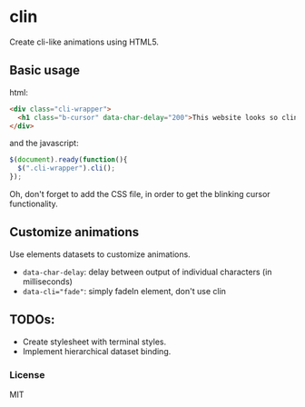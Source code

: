 # clin

Create cli-like animations using HTML5.

## Basic usage

html:
```html
<div class="cli-wrapper">
  <h1 class="b-cursor" data-char-delay="200">This website looks so clin!</h1>
</div>
```

and the javascript:
```js
$(document).ready(function(){
  $(".cli-wrapper").cli();
});
```

Oh, don't forget to add the CSS file, in order to get the blinking cursor functionality.


## Customize animations

Use elements datasets to customize animations.

- `data-char-delay`: delay between output of individual characters (in milliseconds)
- `data-cli="fade"`: simply fadeIn element, don't use clin

## TODOs:
- Create stylesheet with terminal styles.
- Implement hierarchical dataset binding.

### License
MIT
